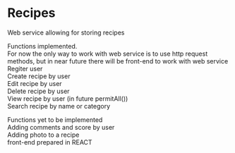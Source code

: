 # Recipes  
Web service allowing for storing recipes  

Functions implemented.  
For now the only way to work with web service is to use http request methods, but in near future there will be front-end to work with web service  
Regiter user  
Create recipe by user  
Edit recipe by user  
Delete recipe by user  
View recipe by user (in future permitAll())  
Search recipe by name or category  

Functions yet to be implemented  
Adding comments and score by user  
Adding photo to a recipe  
front-end prepared in REACT  
